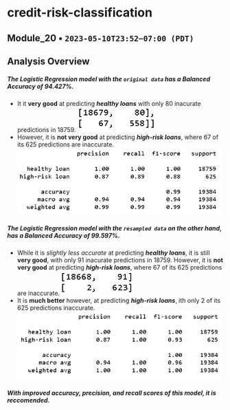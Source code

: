 # credit-risk-classification
## Module_20 • `2023-05-10T23:52−07:00 (PDT)`

## Analysis Overview 
##### The Logistic Regression model with the `original data` has a Balanced Accuracy of 94.427%.
- It it **very good** at predicting ***healthy loans*** with only 80 inacurate predictions in 18759.
![image](img/original_matrix.PNG)
- However, it is **not very good** at predicting ***high-risk loans***, where 67 of its 625 predictions are inaccurate.
![image](img/original_report.PNG)
##### The Logistic Regression model with the `resampled data` on the other hand, has a Balanced Accuracy of 99.597%.
- While it is *slightly less accurate* at predicting ***healthy loans***, it is still **very good**, with only 91 inacurate predictions in 18759. However, it is **not very good** at predicting ***high-risk loans***, where 67 of its 625 predictions are inaccurate.
![image](img/resampled_matrix.PNG)
- It is **much better** however, at predicting ***high-risk loans***, ith only 2 of its 625 predictions inaccurate.
![image](img/resampled_report.PNG)
##### With improved accuracy, precision, and recall scores of this model, it is reccomended.